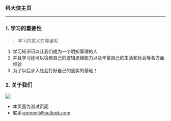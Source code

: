 ### 科大侠主页

---

### 1. 学习的重要性

> 学习的意义在哪里呢

1. 学习知识可以让我们成为一个明知事理的人
2. 并且学习还可以锻炼自己的逻辑思维能力以及丰富自己的生活和社会等各方面经验
3. 为了以后步入社会打好自己的坚实的基础！



### 2. 关于我们

![](https://raw.githubusercontent.com/annomi/annomi.github.io/master/files/c1.png)

- 本页面为测试页面
- 联系:annomit@outlook.com

